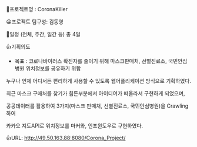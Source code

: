 📁프로젝트명 : CoronaKiller

😀프로젝트 팀구성: 김동영

📆일정 (전체, 주간, 일간 등) 총 4일

👍기획의도

- 목표 : 코로나바이러스 확진자를 줄이기 위해 
         마스크판매처, 선별진료소, 국민안심병원 위치정보를 공유하기 위함

누구나 언제 어디서든 편리하게 사용할 수 있도록 웹어플리케이션 방식으로 기획하였다.

최근 마스크 구매처를 찾기가 힘든부분에서 아이디어가 떠올라서 구현하게 되었으며,

공공데이터를 활용하여 3가지(마스크 판매처, 선별진료소, 국민안심병원)을 Crawling하여

카카오 지도API로 위치정보를 마커와, 인포윈도우로 구현하였다.

👍URL: http://49.50.163.88:8080/Corona_Project/
